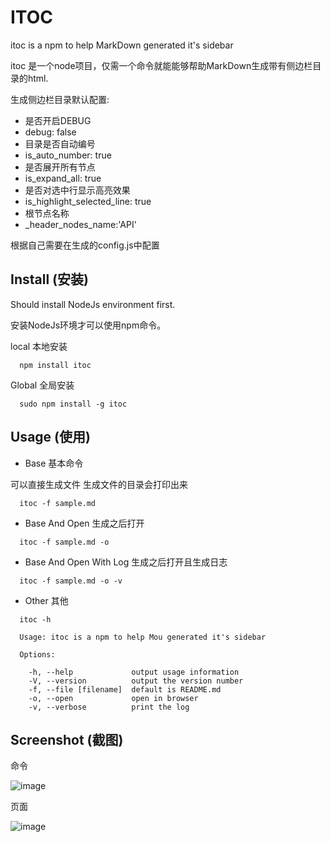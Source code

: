 # ITOC

itoc is a npm to help MarkDown generated it's sidebar

itoc 是一个node项目，仅需一个命令就能能够帮助MarkDown生成带有侧边栏目录的html.

生成侧边栏目录默认配置:

* 是否开启DEBUG
* debug: false
* 目录是否自动编号
* is_auto_number: true
* 是否展开所有节点
* is_expand_all: true
* 是否对选中行显示高亮效果
* is_highlight_selected_line: true
* 根节点名称
* _header_nodes_name:'API'

根据自己需要在生成的config.js中配置

## Install (安装)


Should install NodeJs environment first.

安装NodeJs环境才可以使用npm命令。

local 本地安装

```
  npm install itoc
```

Global 全局安装

```
  sudo npm install -g itoc
```
	
## Usage (使用)

* Base 基本命令

可以直接生成文件 生成文件的目录会打印出来


```
  itoc -f sample.md
```

* Base And Open 生成之后打开

```
  itoc -f sample.md -o
```

* Base And Open With Log 生成之后打开且生成日志

```
  itoc -f sample.md -o -v
```

* Other 其他

```
  itoc -h

  Usage: itoc is a npm to help Mou generated it's sidebar

  Options:

    -h, --help             output usage information
    -V, --version          output the version number
    -f, --file [filename]  default is README.md 
	-o, --open             open in browser
    -v, --verbose          print the log
```

## Screenshot (截图)

命令

![image](https://github.com/itnik/itoc/blob/master/doc/code.png)

页面

![image](https://github.com/itnik/itoc/blob/master/doc/page.png)
